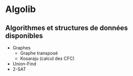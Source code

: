 # Algolib

## Algorithmes et structures de données disponibles
- Graphes
    - Graphe transposé
    - Kosaraju (calcul des CFC)
- Union-Find
- 2-SAT
